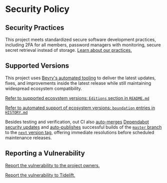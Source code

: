# Security Policy

## Security Practices

This project meets standardized secure software development practices, including 2FA for all members, password managers with monitoring, secure secret retrieval instead of storage. [Learn about our practices.](https://tidelift.com/funding/github/npm/eslint-config-bevry)

## Supported Versions

This project uses [Bevry's automated tooling](https://github.com/bevry/boundation) to deliver the latest updates, fixes, and improvements inside the latest release while still maintaining widespread ecosystem compatibility.

[Refer to supported ecosystem versions: `Editions` section in `README.md`](https://github.com/bevry/eslint-config-bevry/blob/master/README.md#Editions)

[Refer to automated support of ecosystem versions: `boundation` entries in `HISTORY.md`](https://github.com/bevry/eslint-config-bevry/blob/master/HISTORY.md)

Besides testing and verification, out CI also [auto-merges](https://docs.github.com/en/code-security/dependabot/working-with-dependabot/automating-dependabot-with-github-actions) [Dependabot security updates](https://docs.github.com/en/code-security/dependabot/dependabot-security-updates/about-dependabot-security-updates) and [auto-publishes](https://github.com/bevry-actions/npm) successful builds of the [`master` branch](https://github.com/bevry/wait/actions?query=branch%3Amaster) to the [`next` version tag](https://www.npmjs.com/package/eslint-config-bevry?activeTab=versions), offering immediate resolutions before scheduled maintenance releases.

## Reporting a Vulnerability

[Report the vulnerability to the project owners.](https://github.com/bevry/eslint-config-bevry/security/advisories)

[Report the vulnerability to Tidelift.](https://tidelift.com/security)
